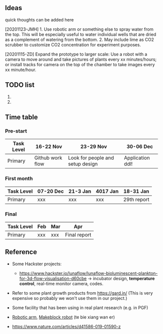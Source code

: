 ## Ideas
quick thoughts can be added here


[20201123-JMH] 1. Use robotic arm or something else to spray water from the top. This will be especially useful to water individual wells that are dried as a complement of watering from the bottom. 2. May include lime as CO2 scrubber to customize CO2 concentration for experiment purposes. 

[20201115-ZD] Expand the prototype to larger scale: Use a robot with a camera to move around and take pictures of plants every xx minutes/hours; or install tracks for camera on the top of the chamber to take images every xx minute/hour.  



## TODO list
1.
2.



## Time table
### Pre-start
| Task Level | 16-22 Nov | 23-29 Nov | 30-06 Dec | 
| ---        | ---       | ---       | ---       |
|Primary |Github work flow| Look for people and setup design|Application ddl!|

### First month
| Task Level | 07-20 Dec | 21-3 Jan| 4017 Jan| 18-31 Jan|
| ---        | ---       | ---     | ---     | ---      |
|   Primary  |xxx        |  xxx    |xxx      | 29th report|

### Final
| Task Level | Feb | Mar| Apr| 
| ---        | --- | ---| ---|     
|   Primary  |xxx  | xxx|Final report |    



## Reference
- Some Hackster projects: 
    - https://www.hackster.io/lunaflow/lunaflow-bioluminescent-plankton-for-3d-flow-visualisation-d60cbe -> incubator design, **temperature control**, real-time monitor camera, codes.

- Refer to some plant growth products from https://gard.in/ (This is very expensive so probably we won't use them in our project.)

- Some facility that has been using in real plant research (e.g. in PGF)

- [Robotic arm](https://shop.pimoroni.com/products/mearm-robot-raspberry-pi-kit?variant=21775370223699&currency=GBP&utm_source=google&utm_medium=cpc&utm_campaign=google+shopping?utm_source=google&utm_medium=surfaces&utm_campaign=shopping&gclid=Cj0KCQiA48j9BRC-ARIsAMQu3WTvhcmb-bZv5fxLHJMAYPL-1Bl-ShvdAIO8ML_nc9I4GpWhqUfcmDkaAn6uEALw_wcB), [Makeblock robot](https://www.makeblock.com/cn/mbot/) (te bie xiang wan er)

- https://www.nature.com/articles/d41586-019-01590-z

